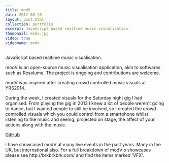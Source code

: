 ```yaml
---
title: modV
date: 2012-08-20
layout: post.html
collection: portfolio
excerpt: JavaScript based realtime music visualisation.
thumbnail: modv.jpg
video: true
videoname: modv
---
```


JavaScript based realtime music visualisation.

modV is an open-source music visualisation application, akin to softwares such as Resolume.
The project is ongoing and contributions are welcome.

modV was inspired after creating crowd controlled music visuals at YRS2014.

During the week, I created visuals for the Saturday night gig I had organised. From playing the gig in 2013 I knew a lot of people weren't going to dance, but I wanted people to still be involved, so I created the crowd controlled visuals which you could control from a smartphone whilst listening to the music and seeing, projected on stage, the affect of your actions along with the music.

<a class="pure-button" href="https://github.com/2xAA/modV" target="_blank">
	<i class="fa fa-github-alt fa-lg"></i>
	GitHub
</a>

<p class="clearer">I have showcased modV at many live events in the past years. Many in the UK, but international also. For a full breakdown of modV's showcases please see http://brkbrkbrk.com/ and find the items marked 'VFX'.</p>